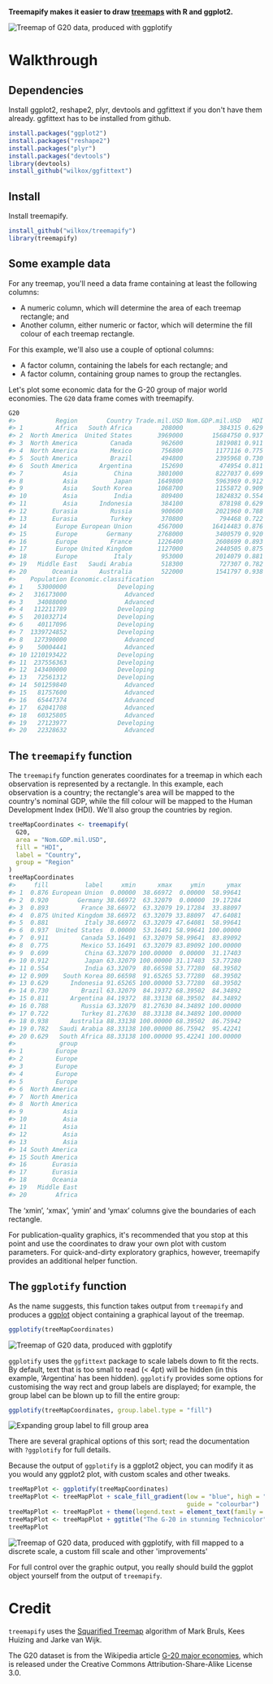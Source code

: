 **Treemapify makes it easier to draw [treemaps](http://en.wikipedia.org/wiki/Treemap) with R and ggplot2.**

![Treemap of G20 data, produced with ggplotify](examples/G20.png)

# Walkthrough

## Dependencies

Install ggplot2, reshape2, plyr, devtools and ggfittext if you don't have them
already. ggfittext has to be installed from github.

``` r
install.packages("ggplot2")
install.packages("reshape2")
install.packages("plyr")
install.packages("devtools")
library(devtools)
install_github("wilkox/ggfittext")
```

## Install

Install treemapify.

``` r
install_github("wilkox/treemapify")
library(treemapify)
```

## Some example data

For any treemap, you'll need a data frame containing at least the following columns:
- A numeric column, which will determine the area of each treemap rectangle; and
- Another column, either numeric or factor, which will determine the fill colour of each treemap rectangle.

For this example, we'll also use a couple of optional columns:
- A factor column, containing the labels for each rectangle; and
- A factor column, containing group names to group the rectangles.

Let's plot some economic data for the G-20 group of major world economies. The
`G20` data frame comes with treemapify.

``` r
G20
#>           Region        Country Trade.mil.USD Nom.GDP.mil.USD   HDI
#> 1         Africa   South Africa        208000          384315 0.629
#> 2  North America  United States       3969000        15684750 0.937
#> 3  North America         Canada        962600         1819081 0.911
#> 4  North America         Mexico        756800         1177116 0.775
#> 5  South America         Brazil        494800         2395968 0.730
#> 6  South America      Argentina        152690          474954 0.811
#> 7           Asia          China       3801000         8227037 0.699
#> 8           Asia          Japan       1649800         5963969 0.912
#> 9           Asia    South Korea       1068700         1155872 0.909
#> 10          Asia          India        809400         1824832 0.554
#> 11          Asia      Indonesia        384100          878198 0.629
#> 12       Eurasia         Russia        900600         2021960 0.788
#> 13       Eurasia         Turkey        370800          794468 0.722
#> 14        Europe European Union       4567000        16414483 0.876
#> 15        Europe        Germany       2768000         3400579 0.920
#> 16        Europe         France       1226400         2608699 0.893
#> 17        Europe United Kingdom       1127000         2440505 0.875
#> 18        Europe          Italy        953000         2014079 0.881
#> 19   Middle East   Saudi Arabia        518300          727307 0.782
#> 20       Oceania      Australia        522000         1541797 0.938
#>    Population Economic.classification
#> 1    53000000              Developing
#> 2   316173000                Advanced
#> 3    34088000                Advanced
#> 4   112211789              Developing
#> 5   201032714              Developing
#> 6    40117096              Developing
#> 7  1339724852              Developing
#> 8   127390000                Advanced
#> 9    50004441                Advanced
#> 10 1210193422              Developing
#> 11  237556363              Developing
#> 12  143400000              Developing
#> 13   72561312              Developing
#> 14  501259840                Advanced
#> 15   81757600                Advanced
#> 16   65447374                Advanced
#> 17   62041708                Advanced
#> 18   60325805                Advanced
#> 19   27123977              Developing
#> 20   22328632                Advanced
```

## The `treemapify` function

The `treemapify` function generates coordinates for a treemap in which each
observation is represented by a rectangle. In this example, each observation is
a country; the rectangle's area will be mapped to the country's nominal GDP,
while the fill colour will be mapped to the Human Development Index (HDI). We'll
also group the countries by region.

``` r
treeMapCoordinates <- treemapify(
  G20,
  area = "Nom.GDP.mil.USD",
  fill = "HDI",
  label = "Country",
  group = "Region"
)
treeMapCoordinates
#>     fill          label     xmin      xmax     ymin      ymax
#> 1  0.876 European Union  0.00000  38.66972  0.00000  58.99641
#> 2  0.920        Germany 38.66972  63.32079  0.00000  19.17284
#> 3  0.893         France 38.66972  63.32079 19.17284  33.88097
#> 4  0.875 United Kingdom 38.66972  63.32079 33.88097  47.64081
#> 5  0.881          Italy 38.66972  63.32079 47.64081  58.99641
#> 6  0.937  United States  0.00000  53.16491 58.99641 100.00000
#> 7  0.911         Canada 53.16491  63.32079 58.99641  83.89092
#> 8  0.775         Mexico 53.16491  63.32079 83.89092 100.00000
#> 9  0.699          China 63.32079 100.00000  0.00000  31.17403
#> 10 0.912          Japan 63.32079 100.00000 31.17403  53.77280
#> 11 0.554          India 63.32079  80.66598 53.77280  68.39502
#> 12 0.909    South Korea 80.66598  91.65265 53.77280  68.39502
#> 13 0.629      Indonesia 91.65265 100.00000 53.77280  68.39502
#> 14 0.730         Brazil 63.32079  84.19372 68.39502  84.34892
#> 15 0.811      Argentina 84.19372  88.33138 68.39502  84.34892
#> 16 0.788         Russia 63.32079  81.27630 84.34892 100.00000
#> 17 0.722         Turkey 81.27630  88.33138 84.34892 100.00000
#> 18 0.938      Australia 88.33138 100.00000 68.39502  86.75942
#> 19 0.782   Saudi Arabia 88.33138 100.00000 86.75942  95.42241
#> 20 0.629   South Africa 88.33138 100.00000 95.42241 100.00000
#>            group
#> 1         Europe
#> 2         Europe
#> 3         Europe
#> 4         Europe
#> 5         Europe
#> 6  North America
#> 7  North America
#> 8  North America
#> 9           Asia
#> 10          Asia
#> 11          Asia
#> 12          Asia
#> 13          Asia
#> 14 South America
#> 15 South America
#> 16       Eurasia
#> 17       Eurasia
#> 18       Oceania
#> 19   Middle East
#> 20        Africa
```

The ‘xmin’, ‘xmax’, ‘ymin’ and ‘ymax’ columns give the boundaries of each rectangle.

For publication-quality graphics, it's recommended that you stop at this point and use the coordinates to draw your own plot with custom parameters. For quick-and-dirty exploratory graphics, however, treemapify provides an additional helper function.

## The `ggplotify` function

As the name suggests, this function takes output from `treemapify` and produces a [ggplot](http://ggplot2.org) object containing a graphical layout of the treemap.

``` r
ggplotify(treeMapCoordinates)
```

![Treemap of G20 data, produced with ggplotify](examples/G20.png)

`ggplotify` uses the `ggfittext` package to scale labels down to fit the rects.
By default, text that is too small to read (< 4pt) will be hidden (in this
example, ‘Argentina’ has been hidden). `ggplotify` provides some options for
customising the way rect and group labels are displayed; for example, the group
label can be blown up to fill the entire group:

``` r
ggplotify(treeMapCoordinates, group.label.type = "fill")
```

![Expanding group label to fill group area](examples/group_fill.png)

There are several graphical options of this sort; read the documentation with
`?ggplotify` for full details.

Because the output of `ggplotify` is a ggplot2 object, you can modify it as you
would any ggplot2 plot, with custom scales and other tweaks.

``` r
treeMapPlot <- ggplotify(treeMapCoordinates)
treeMapPlot <- treeMapPlot + scale_fill_gradient(low = "blue", high = "green",
                                                 guide = "colourbar")
treeMapPlot <- treeMapPlot + theme(legend.text = element_text(family = "serif"))
treeMapPlot <- treeMapPlot + ggtitle("The G-20 in stunning Technicolor")
treeMapPlot
```

![Treemap of G20 data, produced with ggplotify, with fill mapped to a discrete scale, a custom fill scale and other 'improvements'](examples/G20_splendid.png)

For full control over the graphic output, you really should build the ggplot object yourself from the output of `treemapify`.

# Credit

`treemapify` uses the [Squarified Treemap](http://citeseerx.ist.psu.edu/viewdoc/summary?doi=10.1.1.36.6685) algorithm of Mark Bruls, Kees Huizing and Jarke van Wijk.

The G20 dataset is from the Wikipedia article [G-20 major economies](http://en.wikipedia.org/wiki/G-20_major_economies), which is released under the Creative Commons Attribution-Share-Alike License 3.0.
